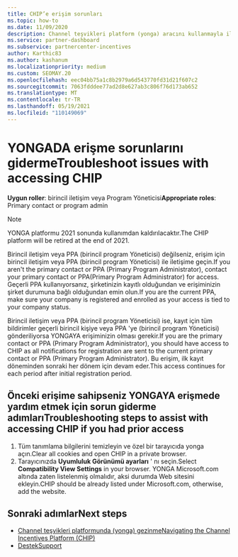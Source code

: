 ```yaml
---
title: CHIP’e erişim sorunları
ms.topic: how-to
ms.date: 11/09/2020
description: Channel teşvikleri platform (yonga) aracını kullanmayla ilgili sorunları gidermenize yardımcı olması için bu yönergeleri okuyun.
ms.service: partner-dashboard
ms.subservice: partnercenter-incentives
author: Karthic83
ms.author: kashanum
ms.localizationpriority: medium
ms.custom: SEOMAY.20
ms.openlocfilehash: eec04bb75a1c8b2979a6d543770fd31d21f607c2
ms.sourcegitcommit: 7063fdddee77ad2d8e627ab3c806f76d173ab652
ms.translationtype: MT
ms.contentlocale: tr-TR
ms.lasthandoff: 05/19/2021
ms.locfileid: "110149069"
---
```

# <a name="troubleshoot-issues-with-accessing-chip"></a><span data-ttu-id="79e19-103">YONGADA erişme sorunlarını giderme</span><span class="sxs-lookup"><span data-stu-id="79e19-103">Troubleshoot issues with accessing CHIP</span></span>

<span data-ttu-id="79e19-104">**Uygun roller**: birincil iletişim veya Program Yöneticisi</span><span class="sxs-lookup"><span data-stu-id="79e19-104">**Appropriate roles**: Primary contact or program admin</span></span>

>[!NOTE]
><span data-ttu-id="79e19-105">YONGA platformu 2021 sonunda kullanımdan kaldırılacaktır.</span><span class="sxs-lookup"><span data-stu-id="79e19-105">The CHIP platform will be retired at the end of 2021.</span></span>

<span data-ttu-id="79e19-106">Birincil iletişim veya PPA (birincil program Yöneticisi) değilseniz, erişim için birincil iletişim veya PPA (birincil program Yöneticisi) ile iletişime geçin.</span><span class="sxs-lookup"><span data-stu-id="79e19-106">If you aren't the primary contact or PPA (Primary Program Administrator), contact your primary contact or PPA(Primary Program Administrator) for access.</span></span> <span data-ttu-id="79e19-107">Geçerli PPA kullanıyorsanız, şirketinizin kayıtlı olduğundan ve erişiminizin şirket durumuna bağlı olduğundan emin olun.</span><span class="sxs-lookup"><span data-stu-id="79e19-107">If you are the current PPA, make sure your company is registered and enrolled as your access is tied to your company status.</span></span>

<span data-ttu-id="79e19-108">Birincil iletişim veya PPA (birincil program Yöneticisi) ise, kayıt için tüm bildirimler geçerli birincil kişiye veya PPA 'ye (birincil program Yöneticisi) gönderiliyorsa YONGAYA erişiminizin olması gerekir.</span><span class="sxs-lookup"><span data-stu-id="79e19-108">If you are the primary contact or PPA (Primary Program Administrator), you should have access to CHIP as all notifications for registration are sent to the current primary contact or PPA (Primary Program Administrator).</span></span> <span data-ttu-id="79e19-109">Bu erişim, ilk kayıt döneminden sonraki her dönem için devam eder.</span><span class="sxs-lookup"><span data-stu-id="79e19-109">This access continues for each period after initial registration period.</span></span>

## <a name="troubleshooting-steps-to-assist-with-accessing-chip-if-you-had-prior-access"></a><span data-ttu-id="79e19-110">Önceki erişime sahipseniz YONGAYA erişmede yardım etmek için sorun giderme adımları</span><span class="sxs-lookup"><span data-stu-id="79e19-110">Troubleshooting steps to assist with accessing CHIP if you had prior access</span></span>

1. <span data-ttu-id="79e19-111">Tüm tanımlama bilgilerini temizleyin ve özel bir tarayıcıda yonga açın.</span><span class="sxs-lookup"><span data-stu-id="79e19-111">Clear all cookies and open CHIP in a private browser.</span></span>
1. <span data-ttu-id="79e19-112">Tarayıcınızda **Uyumluluk Görünümü ayarları** ' nı seçin.</span><span class="sxs-lookup"><span data-stu-id="79e19-112">Select **Compatibility View Settings** in your browser.</span></span> <span data-ttu-id="79e19-113">YONGA Microsoft.com altında zaten listelenmiş olmalıdır, aksi durumda Web sitesini ekleyin.</span><span class="sxs-lookup"><span data-stu-id="79e19-113">CHIP should be already listed under Microsoft.com, otherwise, add the website.</span></span>

## <a name="next-steps"></a><span data-ttu-id="79e19-114">Sonraki adımlar</span><span class="sxs-lookup"><span data-stu-id="79e19-114">Next steps</span></span>

- [<span data-ttu-id="79e19-115">Channel teşvikleri platformunda (yonga) gezinme</span><span class="sxs-lookup"><span data-stu-id="79e19-115">Navigating the Channel Incentives Platform (CHIP)</span></span>](chip-intro.md)
- [<span data-ttu-id="79e19-116">Destek</span><span class="sxs-lookup"><span data-stu-id="79e19-116">Support</span></span>](report-problems-with-partner-center.md)